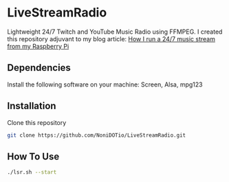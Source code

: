 # LiveStreamRadio
Lightweight 24/7 Twitch and YouTube Music Radio using FFMPEG.
I created this repository adjuvant to my blog article: [How I run a 24/7 music stream from my Raspberry Pi](https://noni.io/how-i-run-a-24-7-music-stream-from-my-raspberry-pi/)

## Dependencies
Install the following software on your machine: Screen, Alsa, mpg123

## Installation
Clone this repository
```bash
git clone https://github.com/NoniDOTio/LiveStreamRadio.git
```

## How To Use
```bash
./lsr.sh --start
```
